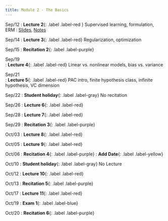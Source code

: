 ```yaml
---
title: Module 2 - The Basics
---
```

Sep/12
: **Lecture 2**{: .label .label-red } Supervised learning, formulation, ERM
    : [Slides](), [Notes]()
   
Sep/14
: **Lecture 3**{: .label .label-red} Regularization, optimization
   
Sep/15
: **Recitation 2**{: .label .label-purple}
   
Sep/19 	
: **Lecture 4**{: .label .label-red} Linear vs. nonlinear models, bias vs. variance
   
Sep/21 	
: **Lecture 5**{: .label .label-red} PAC intro, finite hypothesis class, infinite hypothesis, VC dimension
   
Sep/22
: **Student holiday**{: .label .label-gray} No recitation

Sep/26
: **Lecture 6**{: .label .label-red}

Sep/28
: **Lecture 7**{: .label .label-red}

Sep/29
: **Recitation 3**{: .label .label-purple}

Oct/03
: **Lecture 8**{: .label .label-red}

Oct/05
: **Lecture 9**{: .label .label-red}

Oct/06
: **Recitation 4**{: .label .label-purple}
: **Add Date**{: .label .label-yellow}

Oct/10
: **Student holiday**{: .label .label-gray} No Lecture

Oct/12
: **Lecture 10**{: .label .label-red}

Oct/13
: **Recitation 5**{: .label .label-purple}

Oct/17
: **Lecture 11**{: .label .label-red}

Oct/19
: **Exam 1**{: .label .label-blue}

Oct/20
: **Recitation 6**{: .label .label-purple}
